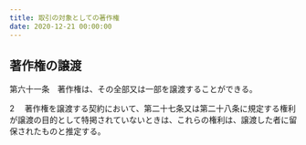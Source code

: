 ```yaml
---
title: 取引の対象としての著作権​
date: 2020-12-21 00:00:00
---
```


## 著作権の譲渡 ​

第六十一条　著作権は、その全部又は一部を譲渡することができる。​

2 　著作権を譲渡する契約において、第二十七条又は第二十八条に規定する権利が譲渡の目的として特掲されていないときは、これらの権利は、譲渡した者に留保されたものと推定する。​
